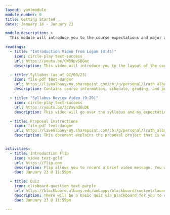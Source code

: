 ```yaml
---
layout: yamlmodule
module_number: 0
title: Getting Started
dates: January 18 - January 23

module_description: >
  This module will introduce you to the course expectations and major assignment.

readings:
  - title: "Introduction Video from Logan (4:45)"
    icon: circle-play text-success
    url: https://youtu.be/CW59pvSBOac
    description: This video will introduce you to the layout of the course.

  - title: Syllabus (as of 01/09/23)
    icon: file-pdf text-danger
    url: https://livealbany-my.sharepoint.com/:b:/g/personal/lrath_albany_edu/Eet_BNkOc7tAsSDEKexWU1kB5N22-IFWR9vr6oWnmqRGZg?e=ejzy4t
    description: Contains course information, schedule, grading, and policies.

  - title: "Syllabus Review Video (9:20)"
    icon: circle-play text-success
    url: https://youtu.be/JcVxynd6uDE
    description: This video will go over the syllabus and my expectations.

  - title: Proposal Instructions
    icon: file-pdf text-danger
    url: https://livealbany-my.sharepoint.com/:b:/g/personal/lrath_albany_edu/EclHRXpO6ZRGl5YLyc5PN1oBOlAXE2w4a-8yKTvK4KOIAQ?e=TOP815
    description: This document explains the proposal project that is worth 60% of your final grade in this course.


activities:
  - title: Introduction Flip
    icon: video text-gold
    url: https://flip.com
    description: Flip allows you to record a brief video message. You will need the invite/code that has been sent to your UA email in order to access the software. I have limited the introduction board to 3 minutes. You will need the join code sent to your email. Here are some <a href="https://help.flip.com/hc/en-us/articles/360051542894-Getting-Started-Members" target="_blank">instructions from Flip on how to get started.</a>
    due: January 23 @ 11:59pm

  - title: Quiz
    icon: clipboard-question text-purple
    url: https://blackboard.albany.edu/webapps/blackboard/content/launchAssessment.jsp?course_id=_174705_1&content_id=_7858382_1&mode=cpview
    description: There will be a basic quiz via Blackboard for you to complete.
    due: January 23 @ 11:59pm

---
```

